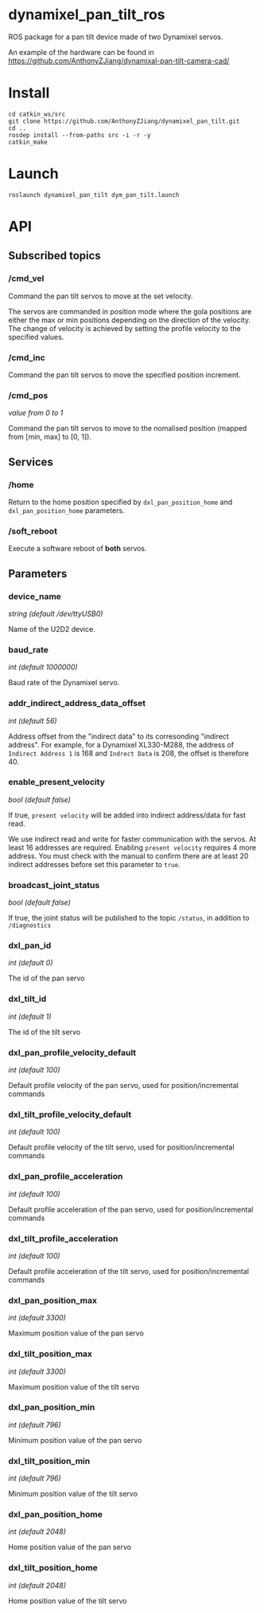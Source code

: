 # dynamixel_pan_tilt_ros
ROS package for a pan tilt device made of two Dynamixel servos.

An example of the hardware can be found in https://github.com/AnthonyZJiang/dynamixal-pan-tilt-camera-cad/

# Install
```
cd catkin_ws/src
git clone https://github.com/AnthonyZJiang/dynamixel_pan_tilt.git
cd ..
rosdep install --from-paths src -i -r -y
catkin_make
```

# Launch
```
roslaunch dynamixel_pan_tilt dym_pan_tilt.launch
```

# API

## Subscribed topics
### /cmd_vel
Command the pan tilt servos to move at the set velocity.

The servos are commanded in position mode where the gola positions are either the max or min positions depending on the direction of the velocity. The change of velocity is achieved by setting the profile velocity to the specified values.

### /cmd_inc
Command the pan tilt servos to move the specified position increment.

### /cmd_pos
*value from 0 to 1*

Command the pan tilt servos to move to the nomalised position (mapped from [min, max] to [0, 1]). 

## Services
### /home
Return to the home position specified by `dxl_pan_position_home` and `dxl_pan_position_home` parameters.

### /soft_reboot
Execute a software reboot of **both** servos.

## Parameters
### device_name
*string (default /dev/ttyUSB0)*

Name of the U2D2 device.

### baud_rate
*int (default 1000000)*

Baud rate of the Dynamixel servo.

### addr_indirect_address_data_offset
*int (default 56)*

Address offset from the "indirect data" to its corresonding "indirect address". For example, for a Dynamixel XL330-M288, the address of `Indirect Address 1` is 168 and `Indrect Data` is 208, the offset is therefore 40.

### enable_present_velocity
*bool (default false)*

If true, `present velocity` will be added into indirect address/data for fast read. 

We use indirect read and write for faster communication with the servos. At least 16 addresses are required. Enabling `present velocity` requires 4 more address. You must check with the manual to confirm there are at least 20 indirect addresses before set this parameter to `true`.

### broadcast_joint_status
*bool (default false)*

If true, the joint status will be published to the topic `/status`, in addition to `/diagnostics`

### dxl_pan_id
*int (default 0)*

The id of the pan servo

### dxl_tilt_id
*int (default 1)*

The id of the tilt servo

### dxl_pan_profile_velocity_default
*int (default 100)*

Default profile velocity of the pan servo, used for position/incremental commands

### dxl_tilt_profile_velocity_default
*int (default 100)*

Default profile velocity of the tilt servo, used for position/incremental commands

### dxl_pan_profile_acceleration
*int (default 100)*

Default profile acceleration of the pan servo, used for position/incremental commands

### dxl_tilt_profile_acceleration
*int (default 100)*

Default profile acceleration of the tilt servo, used for position/incremental commands

### dxl_pan_position_max
*int (default 3300)*

Maximum position value of the pan servo

### dxl_tilt_position_max
*int (default 3300)*

Maximum position value of the tilt servo

### dxl_pan_position_min
*int (default 796)*

Minimum position value of the pan servo

### dxl_tilt_position_min
*int (default 796)*

Minimum position value of the tilt servo

### dxl_pan_position_home
*int (default 2048)*

Home position value of the pan servo

### dxl_tilt_position_home
*int (default 2048)*

Home position value of the tilt servo


